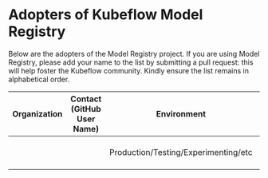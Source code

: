 # Adopters of Kubeflow Model Registry

Below are the adopters of the Model Registry project. If you are using Model Registry, please add your name to the list by submitting a pull request: this will help foster the Kubeflow community. Kindly ensure the list remains in alphabetical order.

| Organization | Contact (GitHub User Name) | Environment | Description of Use |
| ------------- | ------------- | ------------- | ------------- |
| <company name here> | <your github handle here> | Production/Testing/Experimenting/etc | <any notes you'd like to share> |
